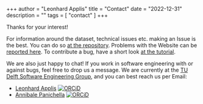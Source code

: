 +++
author = "Leonhard Applis"
title = "Contact"
date = "2022-12-31"
description = ""
tags = [
    "contact"
]
+++

Thanks for your interest! 

For information around the dataset, technical issues etc. making an Issue is the best. You can do so [at the repository](https://github.com/ciselab/HasBugs). 
Problems with the Website can be [reported here](https://github.com/ciselab/HasBugs-WWW). To contribute a bug, have a short look [at the tutorial](/tutorial).

We are also just happy to chat! If you work in software engineering with or against bugs, feel free to drop us a message. 
We are currently at the [TU Delft Software Engineering Group](https://se.ewi.tudelft.nl/), and you can best reach us per Email: 

- [Leonhard Applis](mailto:l.h.applis@tudelft.nl) [![ORCiD](https://info.orcid.org/wp-content/uploads/2019/11/orcid_16x16.png)](https://orcid.org/0000-0002-4341-8840)
- [Annibale Panichella](mailto:a.panichella@tudelft.nl) [![ORCiD](https://info.orcid.org/wp-content/uploads/2019/11/orcid_16x16.png)](https://orcid.org/0000-0002-7395-3588)
